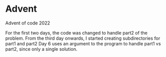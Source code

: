 # Advent
Advent of code 2022

For the first two days, the code was changed to handle part2 of the problem. From the third day onwards, I started creating subdirectories for part1 and part2
Day 6 uses an argument to the program to handle part1 vs part2, since only a single solution.
